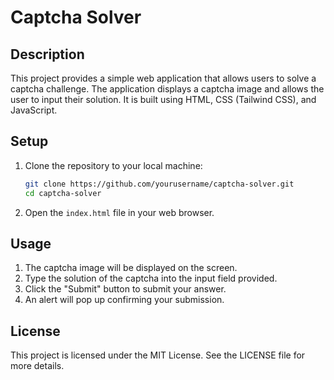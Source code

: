 # Captcha Solver

## Description
This project provides a simple web application that allows users to solve a captcha challenge. The application displays a captcha image and allows the user to input their solution. It is built using HTML, CSS (Tailwind CSS), and JavaScript.

## Setup
1. Clone the repository to your local machine:
   ```bash
   git clone https://github.com/yourusername/captcha-solver.git
   cd captcha-solver
   ```
2. Open the `index.html` file in your web browser.
   
## Usage
1. The captcha image will be displayed on the screen.
2. Type the solution of the captcha into the input field provided.
3. Click the "Submit" button to submit your answer.
4. An alert will pop up confirming your submission.

## License
This project is licensed under the MIT License. See the LICENSE file for more details.